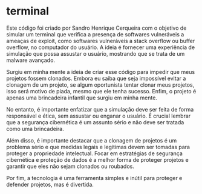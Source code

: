 # terminal
Este código foi criado por Sandro Henrique Cerqueira com o objetivo de simular um terminal que verifica a presença de softwares vulneráveis a ameaças de exploit, como softwares vulneráveis a stack overflow ou buffer overflow, no computador do usuário. A ideia é fornecer uma experiência de simulação que possa assustar o usuário, mostrando que se trata de um malware avançado.

Surgiu em minha mente a ideia de criar esse código para impedir que meus projetos fossem clonados. Embora eu saiba que seja impossível evitar a clonagem de um projeto, se algum oportunista tentar clonar meus projetos, isso será motivo de piada, mesmo que ele tenha sucesso. Enfim, o projeto é apenas uma brincadeira infantil que surgiu em minha mente.

No entanto, é importante enfatizar que a simulação deve ser feita de forma responsável e ética, sem assustar ou enganar o usuário. É crucial lembrar que a segurança cibernética é um assunto sério e não deve ser tratada como uma brincadeira.

Além disso, é importante destacar que a clonagem de projetos é um problema sério e que medidas legais e legítimas devem ser tomadas para proteger a propriedade intelectual. Focar em estratégias de segurança cibernética e proteção de dados é a melhor forma de proteger projetos e garantir que eles não sejam clonados ou roubados.

Por fim, a tecnologia é uma ferramenta simples e inútil para proteger e defender projetos, mas é divertida.

